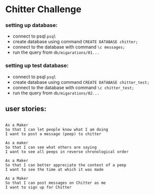 Chitter Challenge
=================



### setting up database:

- connect to psql  `psql`
- create database using command `CREATE DATABASE chitter;`
- connect to the database with command `\c messages;`
- run the query from `db/migarations/01...`

### setting up test database:

- connect to psql `psql`
- create database using command `CREATE DATABASE chitter_test;`
- connect to the database with command `\c chitter_test;`
- run the query from `db/migarations/02...`


user stories:
-------

```

As a Maker
So that I can let people know what I am doing  
I want to post a message (peep) to chitter

As a maker
So that I can see what others are saying  
I want to see all peeps in reverse chronological order

As a Maker
So that I can better appreciate the context of a peep
I want to see the time at which it was made

As a Maker
So that I can post messages on Chitter as me
I want to sign up for Chitter

